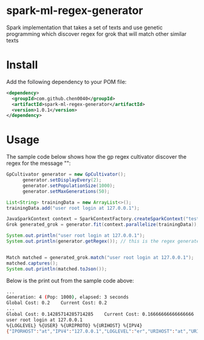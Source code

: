 # spark-ml-regex-generator
Spark implementation that takes a set of texts and use genetic programming which discover regex for grok that will match other similar texts

# Install

Add the following dependency to your POM file:

```xml
<dependency>
  <groupId>com.github.chen0040</groupId>
  <artifactId>spark-ml-regex-generator</artifactId>
  <version>1.0.1</version>
</dependency>
```

# Usage

The sample code below shows how the gp regex cultivator discover the regex for the message "":

```java
GpCultivator generator = new GpCultivator();
      generator.setDisplayEvery(2);
      generator.setPopulationSize(1000);
      generator.setMaxGenerations(50);

List<String> trainingData = new ArrayList<>();
trainingData.add("user root login at 127.0.0.1");

JavaSparkContext context = SparkContextFactory.createSparkContext("testing-1");
Grok generated_grok = generator.fit(context.parallelize(trainingData));

System.out.println("user root login at 127.0.0.1");
System.out.println(generator.getRegex()); // this is the regex generated


Match matched = generated_grok.match("user root login at 127.0.0.1");
matched.captures();
System.out.println(matched.toJson());
```

Below is the print out from the sample code above:

```bash
...
Generation: 4 (Pop: 1000), elapsed: 3 seconds
Global Cost: 0.2	Current Cost: 0.2
...
Global Cost: 0.14285714285714285	Current Cost: 0.16666666666666666
user root login at 127.0.0.1
%{LOGLEVEL} %{USER} %{URIPROTO} %{URIHOST} %{IPV4}
{"IPORHOST":"at","IPV4":"127.0.0.1","LOGLEVEL":"er","URIHOST":"at","URIPROTO":"login","USER":"root"}
```

